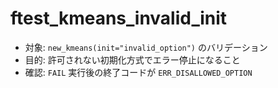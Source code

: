﻿# ftest_kmeans_invalid_init

- 対象: `new_kmeans(init="invalid_option")` のバリデーション
- 目的: 許可されない初期化方式でエラー停止になること
- 確認: `FAIL` 実行後の終了コードが `ERR_DISALLOWED_OPTION`

